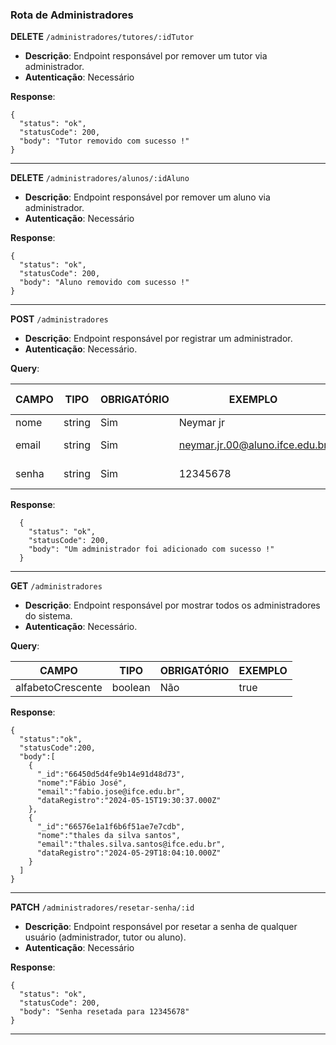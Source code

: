 ### Rota de Administradores

**DELETE** `/administradores/tutores/:idTutor`

- **Descrição**: Endpoint responsável por remover um tutor via administrador.
- **Autenticação**: Necessário

**Response**:

```
{
  "status": "ok",
  "statusCode": 200,
  "body": "Tutor removido com sucesso !"
}
```

---

**DELETE** `/administradores/alunos/:idAluno`

- **Descrição**: Endpoint responsável por remover um aluno via administrador.
- **Autenticação**: Necessário

**Response**:

```
{
  "status": "ok",
  "statusCode": 200,
  "body": "Aluno removido com sucesso !"
}
```

---

**POST** `/administradores`

- **Descrição**: Endpoint responsável por registrar um administrador.
- **Autenticação**: Necessário.

**Query**:

| CAMPO        | TIPO   | OBRIGATÓRIO   | EXEMPLO                        | VALORES ACEITOS                |
| ------------ | ------ | ------------- | ------------------------------ | ------------------------------ |
| nome         | string | Sim           | Neymar jr                      |                                |
| email        | string | Sim           | neymar.jr.00@aluno.ifce.edu.br | somente @ifce.edu.br           |
| senha        | string | Sim           | 12345678                       | De 8 até 10 caracteres         |

**Response**:

```
  {
    "status": "ok",
    "statusCode": 200,
    "body": "Um administrador foi adicionado com sucesso !"
  }

```

---

**GET** `/administradores`

- **Descrição**: Endpoint responsável por mostrar todos os administradores do sistema.
- **Autenticação**: Necessário.

**Query**:

| CAMPO             | TIPO    | OBRIGATÓRIO   | EXEMPLO                        |
| ----------------- | ------- | ------------- | ------------------------------ |
| alfabetoCrescente | boolean | Não           | true                           |


**Response**:

```
{
  "status":"ok",
  "statusCode":200,
  "body":[
    {
      "_id":"66450d5d4fe9b14e91d48d73",
      "nome":"Fábio José",
      "email":"fabio.jose@ifce.edu.br",
      "dataRegistro":"2024-05-15T19:30:37.000Z"
    },
    {
      "_id":"66576e1a1f6b6f51ae7e7cdb",
      "nome":"thales da silva santos",
      "email":"thales.silva.santos@ifce.edu.br",
      "dataRegistro":"2024-05-29T18:04:10.000Z"
    }
  ]
}

```

---

**PATCH** `/administradores/resetar-senha/:id`

- **Descrição**: Endpoint responsável por resetar a senha de qualquer usuário (administrador, tutor ou aluno).
- **Autenticação**: Necessário

**Response**:

```
{
  "status": "ok",
  "statusCode": 200,
  "body": "Senha resetada para 12345678"
}
```

---
